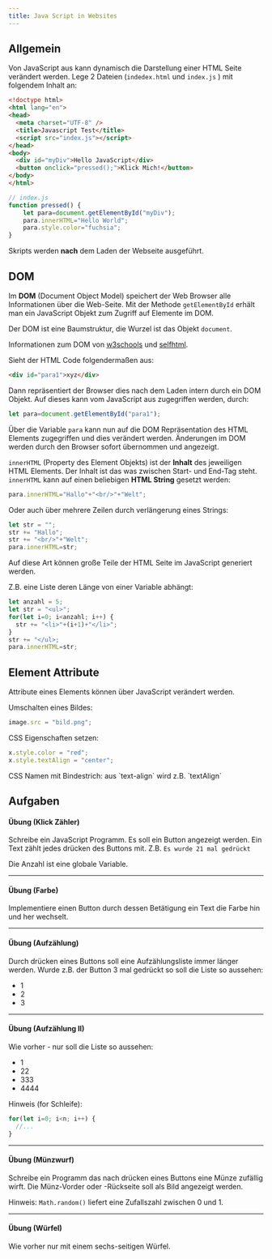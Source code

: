 ```yaml
---
title: Java Script in Websites
---
```




## Allgemein

Von JavaScript aus kann dynamisch die Darstellung einer HTML Seite verändert werden.
Lege 2 Dateien (`indedex.html` und `index.js` ) mit folgendem Inhalt an:

```html
<!doctype html>
<html lang="en">
<head>
  <meta charset="UTF-8" />
  <title>Javascript Test</title>
  <script src="index.js"></script>
</head>
<body>
  <div id="myDiv">Hello JavaScript</div>	
  <button onclick="pressed();">Klick Mich!</button>
</body>
</html>
```

```javascript
// index.js
function pressed() {
    let para=document.getElementById("myDiv");
    para.innerHTML="Hello World";
    para.style.color="fuchsia";
}
```

Skripts werden **nach** dem Laden der Webseite ausgeführt.

## DOM

Im **DOM** (Document Object Model) speichert der Web Browser alle Informationen über die Web-Seite.
Mit der Methode `getElementById` erhält man ein JavaScript Objekt zum Zugriff auf Elemente im DOM.

Der DOM ist eine Baumstruktur, die Wurzel ist das Objekt `document`.

Informationen zum DOM von 
[w3schools](http://www.w3schools.com/jsref/dom_obj_document.asp)
und 
[selfhtml](http://wiki.selfhtml.org/wiki/JavaScript/Objekte/DOM).

<div class="definition">

Sieht der HTML Code folgendermaßen aus:

```html
<div id="para1">xyz</div>	
```

Dann repräsentiert der Browser dies nach dem Laden intern durch ein DOM Objekt. 
Auf dieses kann vom JavaScript aus zugegriffen werden, durch:

```javascript
let para=document.getElementById("para1");
```

Über die Variable `para` kann nun auf die DOM Repräsentation des HTML Elements zugegriffen und dies verändert werden.
Änderungen im DOM werden durch den Browser sofort übernommen und angezeigt.


</div>

`innerHTML` (Property des Element Objekts) ist der **Inhalt** des jeweiligen HTML Elements.
Der Inhalt ist das was zwischen Start- und End-Tag steht.
`innerHTML` kann auf einen beliebigen **HTML String** gesetzt werden:

```javascript
para.innerHTML="Hallo"+"<br/>"+"Welt";
```

Oder auch über mehrere Zeilen durch verlängerung eines Strings:

```javascript
let str = "";
str += "Hallo";
str += "<br/>"+"Welt";
para.innerHTML=str;
```

Auf diese Art können große Teile der HTML Seite im JavaScript generiert werden.

Z.B. eine Liste deren Länge von einer Variable abhängt:

```javascript
let anzahl = 5;
let str = "<ul>";
for(let i=0; i<anzahl; i++) {
  str += "<li>"+(i+1)+"</li>";
}
str += "</ul>;
para.innerHTML=str;
```



## Element Attribute

Attribute eines Elements können über JavaScript verändert werden.

Umschalten eines Bildes:

```javascript
image.src = "bild.png";
```

CSS Eigenschaften setzen:

```javascript
x.style.color = "red";
x.style.textAlign = "center";
```

<div class="fact">
CSS Namen mit Bindestrich: aus `text-align` wird z.B. `textAlign`
</div>


## Aufgaben

#### **Übung (Klick Zähler)**
Schreibe ein JavaScript Programm.
Es soll ein Button angezeigt werden.
Ein Text zählt jedes drücken des Buttons mit.
Z.B. `Es wurde 21 mal gedrückt`

Die Anzahl ist eine globale Variable.

---


#### **Übung (Farbe)**

Implementiere einen Button durch dessen Betätigung ein Text die Farbe hin und her wechselt.

---

#### **Übung (Aufzählung)**

Durch drücken eines Buttons soll eine Aufzählungsliste immer länger werden.
Wurde z.B. der Button 3 mal gedrückt so soll die Liste so aussehen:

- 1
- 2
- 3

---

#### **Übung (Aufzählung II)**

Wie vorher - nur soll die Liste so aussehen:

- 1
- 22
- 333
- 4444

Hinweis (for Schleife):

```javascript
for(let i=0; i<n; i++) {
  //...
}
```

---

#### **Übung (Münzwurf)**

Schreibe ein Programm das nach drücken eines Buttons eine Münze zufällig wirft.
Die Münz-Vorder oder -Rückseite soll als Bild angezeigt werden.

Hinweis: `Math.random()` liefert eine Zufallszahl zwischen 0 und 1.

---

#### **Übung (Würfel)**

Wie vorher nur mit einem sechs-seitigen Würfel.

